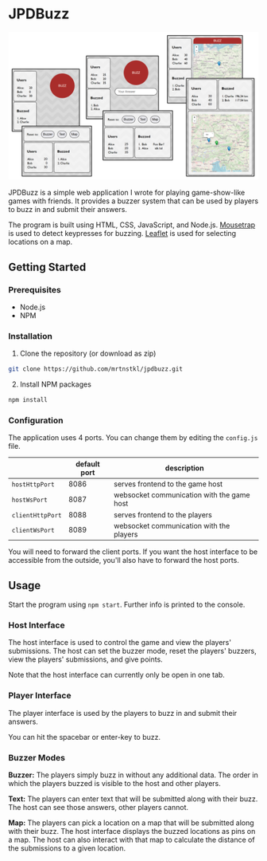 # JPDBuzz

![](readme-img.png)

JPDBuzz is a simple web application I wrote for playing game-show-like games with friends. It provides a buzzer system that can be used by players to buzz in and submit their answers.

The program is built using HTML, CSS, JavaScript, and Node.js. [Mousetrap](https://github.com/ccampbell/mousetrap/) is used to detect keypresses for buzzing. [Leaflet](https://github.com/Leaflet/Leaflet) is used for selecting locations on a map.

## Getting Started

### Prerequisites

- Node.js
- NPM

### Installation

1. Clone the repository (or download as zip)

```sh
git clone https://github.com/mrtnstkl/jpdbuzz.git
```

2. Install NPM packages

```sh
npm install
```

### Configuration

The application uses 4 ports. You can change them by editing the `config.js` file.

|                  | default port  | description |
|------------------|------|----------------------|
| `hostHttpPort`   | 8086 | serves frontend to the game host |
| `hostWsPort`     | 8087 | websocket communication with the game host |
| `clientHttpPort` | 8088 | serves frontend to the players |
| `clientWsPort`   | 8089 | websocket communication with the players |

You will need to forward the client ports. If you want the host interface to be accessible from the outside, you'll also have to forward the host ports.

## Usage

Start the program using `npm start`. Further info is printed to the console.

### Host Interface

The host interface is used to control the game and view the players' submissions. The host can set the buzzer mode, reset the players' buzzers, view the players' submissions, and give points.

Note that the host interface can currently only be open in one tab. 

### Player Interface

The player interface is used by the players to buzz in and submit their answers.

You can hit the spacebar or enter-key to buzz.

### Buzzer Modes

**Buzzer:** The players simply buzz in without any additional data. The order in which the players buzzed is visible to the host and other players.

**Text:** The players can enter text that will be submitted along with their buzz. The host can see those answers, other players cannot.

**Map:** The players can pick a location on a map that will be submitted along with their buzz. The host interface displays the buzzed locations as pins on a map. The host can also interact with that map to calculate the distance of the submissions to a given location.

